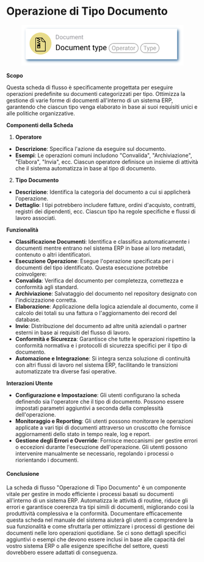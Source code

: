 # Operazione di Tipo Documento

<figure><img src="../../../.gitbook/assets/userlmn_5cc120c265b7a237929e829ce781b452.png" alt=""><figcaption></figcaption></figure>

**Scopo**

Questa scheda di flusso è specificamente progettata per eseguire operazioni predefinite su documenti categorizzati per tipo. Ottimizza la gestione di varie forme di documenti all'interno di un sistema ERP, garantendo che ciascun tipo venga elaborato in base ai suoi requisiti unici e alle politiche organizzative.

**Componenti della Scheda**

1. **Operatore**
* **Descrizione**: Specifica l'azione da eseguire sul documento.
* **Esempi**: Le operazioni comuni includono "Convalida", "Archiviazione", "Elabora", "Invia", ecc. Ciascun operatore definisce un insieme di attività che il sistema automatizza in base al tipo di documento.
2. **Tipo Documento**
* **Descrizione**: Identifica la categoria del documento a cui si applicherà l'operazione.
* **Dettaglio**: I tipi potrebbero includere fatture, ordini d'acquisto, contratti, registri dei dipendenti, ecc. Ciascun tipo ha regole specifiche e flussi di lavoro associati.

**Funzionalità**

* **Classificazione Documenti**: Identifica e classifica automaticamente i documenti mentre entrano nel sistema ERP in base ai loro metadati, contenuto o altri identificatori.
* **Esecuzione Operazione**: Esegue l'operazione specificata per i documenti del tipo identificato. Questa esecuzione potrebbe coinvolgere:
* **Convalida**: Verifica del documento per completezza, correttezza e conformità agli standard.
* **Archiviazione**: Salvataggio del documento nel repository designato con l'indicizzazione corretta.
* **Elaborazione**: Applicazione della logica aziendale al documento, come il calcolo dei totali su una fattura o l'aggiornamento dei record del database.
* **Invio**: Distribuzione del documento ad altre unità aziendali o partner esterni in base ai requisiti del flusso di lavoro.
* **Conformità e Sicurezza**: Garantisce che tutte le operazioni rispettino la conformità normativa e i protocolli di sicurezza specifici per il tipo di documento.
* **Automazione e Integrazione**: Si integra senza soluzione di continuità con altri flussi di lavoro nel sistema ERP, facilitando le transizioni automatizzate tra diverse fasi operative.

**Interazioni Utente**

* **Configurazione e Impostazione**: Gli utenti configurano la scheda definendo sia l'operatore che il tipo di documento. Possono essere impostati parametri aggiuntivi a seconda della complessità dell'operazione.
* **Monitoraggio e Reporting**: Gli utenti possono monitorare le operazioni applicate a vari tipi di documenti attraverso un cruscotto che fornisce aggiornamenti dello stato in tempo reale, log e report.
* **Gestione degli Errori e Override**: Fornisce meccanismi per gestire errori o eccezioni durante l'esecuzione dell'operazione. Gli utenti possono intervenire manualmente se necessario, regolando i processi o riorientando i documenti.

#### Conclusione

La scheda di flusso "Operazione di Tipo Documento" è un componente vitale per gestire in modo efficiente i processi basati su documenti all'interno di un sistema ERP. Automatizza le attività di routine, riduce gli errori e garantisce coerenza tra tipi simili di documenti, migliorando così la produttività complessiva e la conformità. Documentare efficacemente questa scheda nel manuale del sistema aiuterà gli utenti a comprendere la sua funzionalità e come sfruttarla per ottimizzare i processi di gestione dei documenti nelle loro operazioni quotidiane. Se ci sono dettagli specifici aggiuntivi o esempi che devono essere inclusi in base alle capacità del vostro sistema ERP o alle esigenze specifiche del settore, questi dovrebbero essere adattati di conseguenza.
